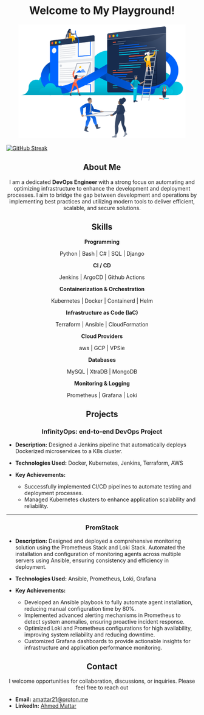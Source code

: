 
<h1 align="center"> Welcome to My Playground! </h1>

<p align="center">
  <img src="img/devops4.png" height="300">
</p>

[![GitHub Streak](https://streak-stats.demolab.com?user=AhmedMattar21&theme=dark&hide_border=true&card_width=600&card_height=210&type=png)](https://git.io/streak-stats)
<h2 align="center"> About Me </h2>

<p align="center">
I am a dedicated <b> DevOps Engineer </b> with a strong focus on automating and optimizing infrastructure to enhance the development and deployment processes. I aim to bridge the gap between development and operations by implementing best practices and utilizing modern tools to deliver efficient, scalable, and secure solutions.
</p>

<h2 align="center"> Skills </h2>

<p align="center"> <b> Programming </b> </p>

<p align="center"> Python | Bash | C# | SQL | Django </p>

<p align="center"> <b> CI / CD </b> </p>

<p align="center"> Jenkins | ArgoCD | Github Actions </p>

<p align="center"> <b> Containerization & Orchestration </b> </p>

<p align="center"> Kubernetes | Docker | Containerd | Helm </p>

<p align="center"> <b> Infrastructure as Code (IaC) </b> </p>

<p align="center"> Terraform | Ansible | CloudFormation </p>

<p align="center"> <b> Cloud Providers </b> </p>

<p align="center"> aws | GCP | VPSie </p>

<p align="center"> <b> Databases </b> </p>

<p align="center"> MySQL | XtraDB | MongoDB </p>

<p align="center"> <b> Monitoring & Logging </b> </p>

<p align="center"> Prometheus | Grafana | Loki </p>


<h2 align="center"> Projects </h2>

<h3 align="center"> InfinityOps: end-to-end DevOps Project </h3>

<!-- ![alt text](img/infinityops.png) -->

- **Description:** Designed a Jenkins pipeline that automatically
deploys Dockerized microservices to a K8s cluster.

- **Technologies Used:** Docker, Kubernetes, Jenkins, Terraform, AWS
- **Key Achievements:**
  - Successfully implemented CI/CD pipelines to automate testing and deployment processes.
  - Managed Kubernetes clusters to enhance application scalability and reliability.

<hr>

<h3 align="center"> PromStack
 </h3>


- **Description:** Designed and deployed a comprehensive monitoring solution using the Prometheus Stack and Loki Stack. Automated the installation and configuration of monitoring agents across multiple servers using Ansible, ensuring consistency and efficiency in deployment.
  
- **Technologies Used:** Ansible, Prometheus, Loki, Grafana
- **Key Achievements:**
  - Developed an Ansible playbook to fully automate agent installation, reducing manual configuration time by 80%.
  - Implemented advanced alerting mechanisms in Prometheus to detect system anomalies, ensuring proactive incident response.
  - Optimized Loki and Prometheus configurations for high availability, improving system reliability and reducing downtime.
  - Customized Grafana dashboards to provide actionable insights for infrastructure and application performance monitoring.


<!-- <h2 align="center"> Certifications </h2>

<h4 align="center"> <a> Advanced Cloud DevOps </a></h4> -->

<h2 align="center"> Contact </h2>

<p align="center"> I welcome opportunities for collaboration, discussions, or inquiries. Please feel free to reach out </p>

- **Email:** amattar21@proton.me
- **LinkedIn:** [Ahmed Mattar](http://www.linkedin.com/in/m4tt4r)
